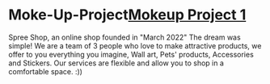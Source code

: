 # Moke-Up-Project[Mokeup Project 1](https://miro.com/app/board/uXjVPOtH6go=/?share_link_id=710177010750)
Spree Shop, an online shop founded in "March 2022" The dream was simple! We are a team of 3 people who love to make attractive products, we offer to you everything you imagine, Wall art, Pets' products, Accessories and Stickers. Our services are flexible and allow you to shop in a comfortable space. :))
